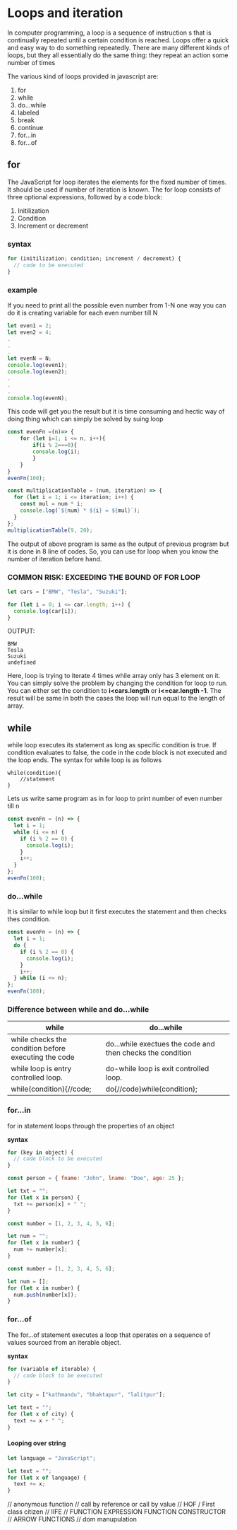 # Loops and iteration

In computer programming, a loop is a sequence of instruction s that is continually repeated until a certain condition is reached. Loops offer a quick and easy way to do something repeatedly.
There are many different kinds of loops, but they all essentially do the same thing: they repeat an action some number of times

The various kind of loops provided in javascript are:

1. for
2. while
3. do...while
4. labeled
5. break
6. continue
7. for...in
8. for...of

## for

The JavaScript for loop iterates the elements for the fixed number of times. It should be used if number of iteration is known. The for loop consists of three optional expressions, followed by a code block:

1. Initilization
2. Condition
3. Increment or decrement

### syntax

```js
for (initilization; condition; increment / decrement) {
  // code to be executed
}
```

### example

If you need to print all the possible even number from 1-N one way you can do it is creating variable for each even number till N

```js
let even1 = 2;
let even2 = 4;
.
.
.
let evenN = N;
console.log(even1);
console.log(even2);
.
.
.
console.log(evenN);
```

This code will get you the result but it is time consuming and hectic way of doing thing which can simply be solved by suing loop

```js
const evenFn =(n)=> {
    for (let i=1; i <= n, i++){
        if(i % 2===0){
        console.log(i);
        }
    }
}
evenFn(100);
```

```js
const multiplicationTable = (num, iteration) => {
  for (let i = 1; i <= iteration; i++) {
    const mul = num * i;
    console.log(`${num} * ${i} = ${mul}`);
  }
};
multiplicationTable(9, 20);
```

The output of above program is same as the output of previous program but it is done in 8 line of codes. So, you can use for loop when you know the number of iteration before hand.

### COMMON RISK: EXCEEDING THE BOUND OF FOR LOOP

```js
let cars = ["BMW", "Tesla", "Suzuki"];

for (let i = 0; i <= car.length; i++) {
  console.log(car[i]);
}
```

OUTPUT:

```
BMW
Tesla
Suzuki
undefined
```

Here, loop is trying to iterate 4 times while array only has 3 element on it. You can simply solve the problem by changing the condition for loop to run. You can either set the condition to **i<cars.length** or **i<=car.length -1**. The result will be same in both the cases the loop will run equal to the length of array.

## while

while loop executes its statement as long as specific condition is true. If condition evaluates to false, the code in the code block is not executed and the loop ends. The syntax for while loop is as follows

```
while(condition){
    //statement
}
```

Lets us write same program as in for loop to print number of even number till n

```js
const evenFn = (n) => {
  let i = 1;
  while (i <= n) {
    if (i % 2 == 0) {
      console.log(i);
    }
    i++;
  }
};
evenFn(100);
```

### do...while

It is similar to while loop but it first executes the statement and then checks thes condition.

```js
const evenFn = (n) => {
  let i = 1;
  do {
    if (i % 2 == 0) {
      console.log(i);
    }
    i++;
  } while (i <= n);
};
evenFn(100);
```

### Difference between while and do...while

| while                                                | do...while                                                 |
| ---------------------------------------------------- | ---------------------------------------------------------- |
| while checks the condition before executing the code | do...while exectues the code and then checks the condition |
| while loop is entry controlled loop.                 | do-while loop is exit controlled loop.                     |
| while(condition){//code;                             | do{//code}while(condition);                                |

### for...in

for in statement loops through the properties of an object

**syntax**

```js
for (key in object) {
  // code block to be executed
}
```

```js
const person = { fname: "John", lname: "Doe", age: 25 };

let txt = "";
for (let x in person) {
  txt += person[x] + " ";
}
```

```js
const number = [1, 2, 3, 4, 5, 6];

let num = "";
for (let x in number) {
  num += number[x];
}
```

```js
const number = [1, 2, 3, 4, 5, 6];

let num = [];
for (let x in number) {
  num.push(number[x]);
}
```

### for...of

The for...of statement executes a loop that operates on a sequence of values sourced from an iterable object.

**syntax**

```js
for (variable of iterable) {
  // code block to be executed
}
```

```js
let city = ["kathmandu", "bhaktapur", "lalitpur"];

let text = "";
for (let x of city) {
  text += x + " ";
}
```

#### Looping over string

```js
let language = "JavaScript";

let text = "";
for (let x of language) {
  text += x;
}
```

// anonymous function
// call by reference or call by value
// HOF / First class citizen
// IIFE
// FUNCTION EXPRESSION FUNCTION CONSTRUCTOR
// ARROW FUNCTIONS
// dom manupulation
